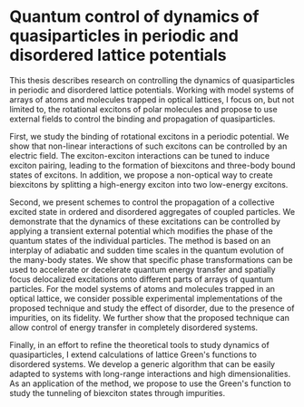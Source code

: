 

Quantum control of dynamics of quasiparticles in periodic and disordered lattice potentials
==========================================================================================

This thesis describes research on controlling the dynamics of quasiparticles in periodic and disordered lattice potentials. Working with model systems of arrays of atoms and molecules trapped in  optical lattices, I focus on, but not limited to, the rotational excitons of polar molecules and propose to use external fields to control the binding and propagation of quasiparticles. 

First, we study the binding of  rotational excitons in a periodic potential. We show that non-linear interactions of such excitons can be controlled by an electric field. The exciton-exciton interactions can be tuned to induce exciton pairing, leading to the formation of biexcitons and three-body bound states of excitons. In addition, we propose a non-optical way to create biexcitons by splitting a high-energy exciton into two low-energy excitons. 

Second, we present schemes to control the propagation of a collective excited state in ordered and disordered aggregates of coupled particles. We demonstrate that the dynamics of these excitations can be controlled by applying a transient external potential which modifies the phase of the quantum states of the individual particles. The method is based on an interplay of adiabatic and sudden time scales in the quantum evolution of the many-body states. We show that specific phase transformations can be used to accelerate or decelerate quantum energy transfer and spatially focus delocalized excitations onto different parts of arrays of quantum particles. For the model systems of atoms and molecules trapped in an optical lattice, we consider possible experimental implementations of the proposed technique and study the effect of disorder, due to the presence of impurities, on its fidelity. We further show that the proposed technique can allow control of energy transfer in completely disordered systems.
 

Finally, in an effort to refine the theoretical tools to study dynamics of quasiparticles, I extend calculations of lattice Green's functions to disordered systems. We develop a generic algorithm that can be easily adapted to systems with long-range interactions and high dimensionalities. As an application of the method, we propose to use the Green's function to study the tunneling of biexciton states through impurities.
